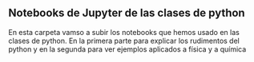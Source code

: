 ## Notebooks de Jupyter de las clases de python

En esta carpeta vamso a subir los notebooks que hemos usado en las clases de python. En la primera parte para explicar los rudimentos del python y en la segunda para ver ejemplos aplicados a física y a química
